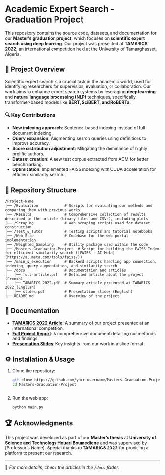 # Academic Expert Search - Graduation Project

This repository contains the source code, datasets, and documentation for our **Master's graduation project**, which focuses on **scientific expert search using deep learning**. Our project was presented at **TAMARICS 2022**, an international competition held at the University of Tamanghasset, Algeria.

## 📌 Project Overview
Scientific expert search is a crucial task in the academic world, used for identifying researchers for supervision, evaluation, or collaboration. Our work aims to enhance expert search systems by leveraging **deep learning** and **natural language processing (NLP)** techniques, specifically transformer-based models like **BERT, SciBERT, and RoBERTa**. 

### 🔍 Key Contributions
- **New indexing approach**: Sentence-based indexing instead of full-document indexing.
- **Query expansion**: Augmenting search queries using definitions to improve accuracy.
- **Score distribution adjustment**: Mitigating the dominance of highly prolific authors.
- **Dataset creation**: A new test corpus extracted from ACM for better benchmarking.
- **Optimization**: Implemented FAISS indexing with CUDA acceleration for efficient similarity search..

## 📂 Repository Structure
```
/Project-Name
│── /Evaluation            # Scripts for evaluating our methods and comparing them with previous works
│── /Results               # Comprehensive collection of results described in the article (binary files and CSVs), including plots
│── /Scraping              # Web scraping scripts used for dataset construction
│── /Test_&_Tutos          # Testing scripts and tutorial notebooks
│── /Web_Site              # Codebase for the web portal implementation
│── /Weighted_Sampling     # Utility package used within the code
│── /Masters-Graduation-Project  # Script for building the FAISS Index for efficient similarity search ([FAISS - AI Meta](https://ai.meta.com/tools/faiss/))
│── /main_&_execution      # Backend scripts handling app connection, indexing, query augmentation, and similarity search
│── /docs                  # Documentation and articles
│   │── full-article.pdf   # Detailed article about the project (French)
│   │── TAMARICS_2022.pdf  # Summary article presented at TAMARICS 2022 (English)
│   │── slides.pdf         # Presentation slides (English)
│── README.md              # Overview of the project

```

## 📖 Documentation
- **[TAMARICS 2022 Article](./Docs/TAMARICS_2022.pdf)**: A summary of our project presented at an international competition.
- **[Full Project Report](./Docs/full-article.pdf)**: A comprehensive document detailing our methods and findings.
- **[Presentation Slides](./Docs/slides.pdf)**: Key insights from our work in a slide format.

## ⚙️ Installation & Usage
1. Clone the repository:
   ```sh
   git clone https://github.com/your-username/Masters-Graduation-Project.git
   cd Masters-Graduation-Project
   ```

   ```
2. Run the web app:
   ```sh
   python main.py
   ```

## 🏆 Acknowledgments
This project was developed as part of our **Master’s thesis** at **University of Science and Technology Houari Boumediene** and was supervised by [Professor's Name]. Special thanks to **TAMARICS 2022** for providing a platform to present our research.

---
📌 *For more details, check the articles in the `/docs` folder.*
